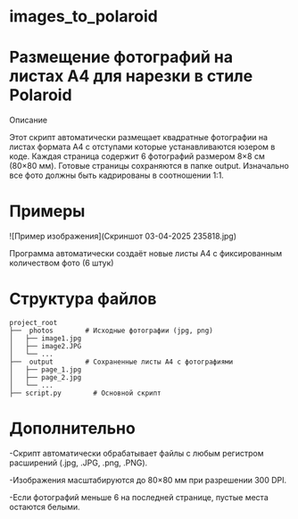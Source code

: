 # images_to_polaroid
# Размещение фотографий на листах A4 для нарезки в стиле Polaroid
Описание

Этот скрипт автоматически размещает квадратные фотографии на листах формата A4 с отступами которые устанавливаются юзером в коде. Каждая страница содержит 6 фотографий размером 8×8 см (80×80 мм). Готовые страницы сохраняются в папке output.
Изначально все фото должны быть кадрированы в соотношении 1:1.
# Примеры
![Пример изображения](Скриншот 03-04-2025 235818.jpg)

Программа автоматически создаёт новые листы А4 с фиксированным количеством фото (6 штук)
# Структура файлов
```
project_root
├──  photos        # Исходные фотографии (jpg, png)
│   ├── image1.jpg  
│   ├── image2.JPG  
│   └── ...
├──  output        # Сохраненные листы A4 с фотографиями
│   ├── page_1.jpg  
│   ├── page_2.jpg  
│   └── ...
├── script.py        # Основной скрипт
```

# Дополнительно
-Скрипт автоматически обрабатывает файлы с любым регистром расширений (.jpg, .JPG, .png, .PNG).

-Изображения масштабируются до 80×80 мм при разрешении 300 DPI.

-Если фотографий меньше 6 на последней странице, пустые места остаются белыми.

